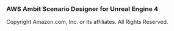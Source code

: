 ### AWS Ambit Scenario Designer for Unreal Engine 4

Copyright Amazon.com, Inc. or its affiliates. All Rights Reserved.

